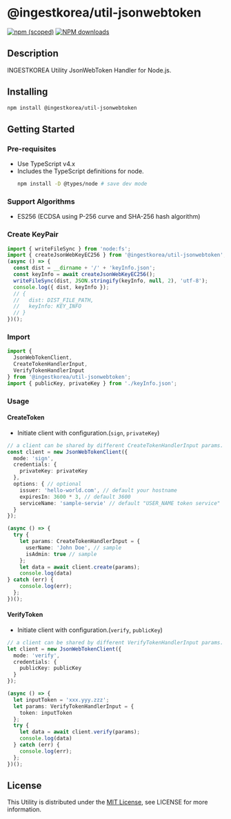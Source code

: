 # @ingestkorea/util-jsonwebtoken

[![npm (scoped)](https://img.shields.io/npm/v/@ingestkorea/util-jsonwebtoken?style=flat-square)](https://www.npmjs.com/package/@ingestkorea/util-jsonwebtoken)
[![NPM downloads](https://img.shields.io/npm/dm/@ingestkorea/util-jsonwebtoken?style=flat-square)](https://www.npmjs.com/package/@ingestkorea/util-jsonwebtoken)

## Description
INGESTKOREA Utility JsonWebToken Handler for Node.js.

## Installing
```sh
npm install @ingestkorea/util-jsonwebtoken
```

## Getting Started

### Pre-requisites
+ Use TypeScript v4.x
+ Includes the TypeScript definitions for node.
  ```sh
  npm install -D @types/node # save dev mode
  ```

### Support Algorithms

+ ES256 (ECDSA using P-256 curve and SHA-256 hash algorithm)

### Create KeyPair

```js
import { writeFileSync } from 'node:fs';
import { createJsonWebKeyEC256 } from '@ingestkorea/util-jsonwebtoken';
(async () => {
  const dist = __dirname + '/' + 'keyInfo.json';
  const keyInfo = await createJsonWebKeyEC256();
  writeFileSync(dist, JSON.stringify(keyInfo, null, 2), 'utf-8');
  console.log({ dist, keyInfo });
  // {
  //   dist: DIST_FILE_PATH,
  //   keyInfo: KEY_INFO
  // }
})();
```

### Import

```ts
import {
  JsonWebTokenClient,
  CreateTokenHandlerInput,
  VerifyTokenHandlerInput
} from '@ingestkorea/util-jsonwebtoken';
import { publicKey, privateKey } from './keyInfo.json';
```

### Usage

#### CreateToken
+ Initiate client with configuration.(`sign`, `privateKey`)

```ts
// a client can be shared by different CreateTokenHandlerInput params.
const client = new JsonWebTokenClient({
  mode: 'sign',
  credentials: {
    privateKey: privateKey
  },
  options: { // optional
    issuer: 'hello-world.com', // default your hostname
    expiresIn: 3600 * 3, // default 3600
    serviceName: 'sample-servie' // default "USER_NAME token service"
  }
});

(async () => {
  try {
    let params: CreateTokenHandlerInput = {
      userName: 'John Doe', // sample
      isAdmin: true // sample
    };
    let data = await client.create(params);
    console.log(data)
} catch (err) {
    console.log(err);
  };
})();
```

#### VerifyToken
+ Initiate client with configuration.(`verify`, `publicKey`)

```ts
// a client can be shared by different VerifyTokenHandlerInput params.
let client = new JsonWebTokenClient({
  mode: 'verify',
  credentials: {
    publicKey: publicKey
  }
});

(async () => {
  let inputToken = 'xxx.yyy.zzz';
  let params: VerifyTokenHandlerInput = {
    token: inputToken
  };
  try {
    let data = await client.verify(params);
    console.log(data)
  } catch (err) {
    console.log(err);
  };
})();
```

## License
This Utility is distributed under the [MIT License](https://opensource.org/licenses/MIT), see LICENSE for more information.